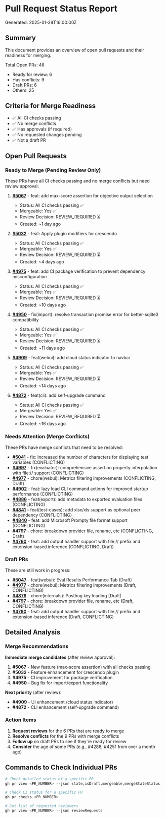 # Pull Request Status Report

Generated: 2025-01-28T16:00:00Z

## Summary

This document provides an overview of open pull requests and their readiness for merging.

Total Open PRs: 46
- Ready for review: 6
- Has conflicts: 9  
- Draft PRs: 6
- Others: 25

## Criteria for Merge Readiness

- ✅ All CI checks passing
- ✅ No merge conflicts
- ✅ Has approvals (if required)
- ✅ No requested changes pending
- ✅ Not a draft PR

## Open Pull Requests

### Ready to Merge (Pending Review Only)

These PRs have all CI checks passing and no merge conflicts but need review approval:

1. **[#5067](https://github.com/promptfoo/promptfoo/pull/5067)** - feat: add max-score assertion for objective output selection
   - Status: All CI checks passing ✅
   - Mergeable: Yes ✅
   - Review Decision: REVIEW_REQUIRED ⏳
   - Created: ~1 day ago

2. **[#5032](https://github.com/promptfoo/promptfoo/pull/5032)** - feat: Apply plugin modifiers for crescendo
   - Status: All CI checks passing ✅
   - Mergeable: Yes ✅
   - Review Decision: REVIEW_REQUIRED ⏳
   - Created: ~4 days ago

3. **[#4975](https://github.com/promptfoo/promptfoo/pull/4975)** - feat: add CI package verification to prevent dependency misconfiguration
   - Status: All CI checks passing ✅
   - Mergeable: Yes ✅
   - Review Decision: REVIEW_REQUIRED ⏳
   - Created: ~10 days ago

4. **[#4950](https://github.com/promptfoo/promptfoo/pull/4950)** - fix(import): resolve transaction promise error for better-sqlite3 compatibility
   - Status: All CI checks passing ✅
   - Mergeable: Yes ✅
   - Review Decision: REVIEW_REQUIRED ⏳
   - Created: ~11 days ago

5. **[#4909](https://github.com/promptfoo/promptfoo/pull/4909)** - feat(webui): add cloud status indicator to navbar
   - Status: All CI checks passing ✅
   - Mergeable: Yes ✅
   - Review Decision: REVIEW_REQUIRED ⏳
   - Created: ~14 days ago

6. **[#4872](https://github.com/promptfoo/promptfoo/pull/4872)** - feat(cli): add self-upgrade command
   - Status: All CI checks passing ✅
   - Mergeable: Yes ✅
   - Review Decision: REVIEW_REQUIRED ⏳
   - Created: ~16 days ago

### Needs Attention (Merge Conflicts)

These PRs have merge conflicts that need to be resolved:

- **[#5041](https://github.com/promptfoo/promptfoo/pull/5041)** - fix: Increased the number of characters for displaying test variables (CONFLICTING)
- **[#4997](https://github.com/promptfoo/promptfoo/pull/4997)** - fix(evaluator): comprehensive assertion property interpolation with file:// support (CONFLICTING)
- **[#4977](https://github.com/promptfoo/promptfoo/pull/4977)** - chore(webui): Metrics filtering improvements (CONFLICTING, Draft)
- **[#4902](https://github.com/promptfoo/promptfoo/pull/4902)** - feat: lazy load CLI command actions for improved startup performance (CONFLICTING)
- **[#4886](https://github.com/promptfoo/promptfoo/pull/4886)** - feat(export): add metadata to exported evaluation files (CONFLICTING)
- **[#4841](https://github.com/promptfoo/promptfoo/pull/4841)** - feat(test-cases): add xlsx/xls support as optional peer dependency (CONFLICTING)
- **[#4840](https://github.com/promptfoo/promptfoo/pull/4840)** - feat: add Microsoft Prompty file format support (CONFLICTING)
- **[#4797](https://github.com/promptfoo/promptfoo/pull/4797)** - chore: breakdown provider file, rename, etc (CONFLICTING, Draft)
- **[#4760](https://github.com/promptfoo/promptfoo/pull/4760)** - feat: add output handler support with file:// prefix and extension-based inference (CONFLICTING, Draft)

### Draft PRs

These are still work in progress:

- **[#5047](https://github.com/promptfoo/promptfoo/pull/5047)** - feat(webui): Eval Results Performance Tab (Draft)
- **[#4977](https://github.com/promptfoo/promptfoo/pull/4977)** - chore(webui): Metrics filtering improvements (Draft, CONFLICTING)
- **[#4876](https://github.com/promptfoo/promptfoo/pull/4876)** - chore(internals): Posthog key loading (Draft)
- **[#4797](https://github.com/promptfoo/promptfoo/pull/4797)** - chore: breakdown provider file, rename, etc (Draft, CONFLICTING)
- **[#4760](https://github.com/promptfoo/promptfoo/pull/4760)** - feat: add output handler support with file:// prefix and extension-based inference (Draft, CONFLICTING)

## Detailed Analysis

### Merge Recommendations

**Immediate merge candidates** (after review approval):
1. **#5067** - New feature (max-score assertion) with all checks passing
2. **#5032** - Feature enhancement for crescendo plugin
3. **#4975** - CI improvement for package verification
4. **#4950** - Bug fix for import/export functionality

**Next priority** (after review):
- **#4909** - UI enhancement (cloud status indicator)
- **#4872** - CLI enhancement (self-upgrade command)

### Action Items

1. **Request reviews** for the 6 PRs that are ready to merge
2. **Resolve conflicts** for the 9 PRs with merge conflicts
3. **Follow up** on draft PRs to see if they're ready for review
4. **Consider** the age of some PRs (e.g., #4288, #4251 from over a month ago)

## Commands to Check Individual PRs

```bash
# Check detailed status of a specific PR
gh pr view <PR_NUMBER> --json state,isDraft,mergeable,mergeStateStatus,reviewDecision,statusCheckRollup

# Check CI status for a specific PR
gh pr checks <PR_NUMBER>

# Get list of requested reviewers
gh pr view <PR_NUMBER> --json reviewRequests
``` 